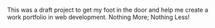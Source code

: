 This was a draft project to get my foot in the door and help me create a work portfolio in web development.
Nothing More; Nothing Less!

